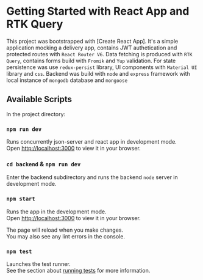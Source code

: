 # Getting Started with React App and RTK Query

This project was bootstrapped with [Create React App]. It's a simple application mocking a delivery app, contains JWT authetication and protected routes with `React Router V6`. Data fetching is produced with `RTK Query`, contains forms build with `Fromik` and `Yup` validation.
For state persistence was use `redux-persist` library, UI components with `Material UI` library and `css`. Backend was build with `node` and `express` framework with local instance of `mongodb` database and `mongoose`

## Available Scripts

In the project directory:

### `npm run dev`

Runs concurrently json-server and react app in development mode. \
Open [http://localhost:3000](http://localhost:3000) to view it in your browser.

### `cd backend` & `npm run dev`

Enter the backend subdirectory and runs the backend `node` server in development mode.

### `npm start`

Runs the app in the development mode.\
Open [http://localhost:3000](http://localhost:3000) to view it in your browser.

The page will reload when you make changes.\
You may also see any lint errors in the console.

### `npm test`

Launches the test runner.\
See the section about [running tests](https://facebook.github.io/create-react-app/docs/running-tests) for more information.
